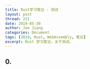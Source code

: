 ```yaml
---
title: Rust学习笔记 - 测试
layout: post
thread: 221
date: 2019-05-30
author: Joe Jiang
categories: Document
tags: [2019, Rust, WebAssembly, 笔记]
excerpt: Rust 学习笔记，关于测试。
---
```


## 0. 